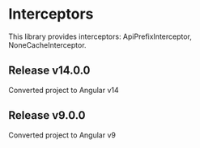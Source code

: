 # Interceptors

This library provides interceptors: ApiPrefixInterceptor, NoneCacheInterceptor.

## Release v14.0.0
Converted project to Angular v14

## Release v9.0.0
Converted project to Angular v9
